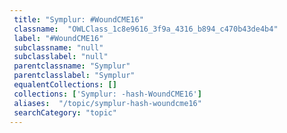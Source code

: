 ```yaml
--- 
 title: "Symplur: #WoundCME16" 
 classname:  "OWLClass_1c8e9616_3f9a_4316_b894_c470b43de4b4" 
 label: "#WoundCME16" 
 subclassname: "null" 
 subclasslabel: "null" 
 parentclassname: "Symplur" 
 parentclasslabel: "Symplur" 
 equalentCollections: [] 
 collections: ['Symplur: -hash-WoundCME16']
 aliases:  "/topic/symplur-hash-woundcme16"  
 searchCategory: "topic" 
---
```

